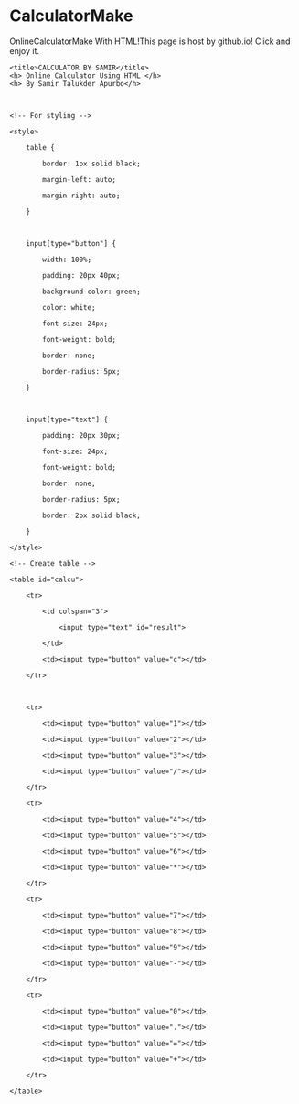 # CalculatorMake
OnlineCalculatorMake With HTML!This page is host by github.io! Click and enjoy it.

<!DOCTYPE html> 

<html> 

  

<head> 

    <title>CALCULATOR BY SAMIR</title> 
    <h> Online Calculator Using HTML </h> 
    <h> By Samir Talukder Apurbo</h>

  

    <!-- For styling -->

    <style> 

        table { 

            border: 1px solid black; 

            margin-left: auto; 

            margin-right: auto; 

        } 

          

        input[type="button"] { 

            width: 100%; 

            padding: 20px 40px; 

            background-color: green; 

            color: white; 

            font-size: 24px; 

            font-weight: bold; 

            border: none; 

            border-radius: 5px; 

        } 

          

        input[type="text"] { 

            padding: 20px 30px; 

            font-size: 24px; 

            font-weight: bold; 

            border: none; 

            border-radius: 5px; 

            border: 2px solid black; 

        } 

    </style> 

</head> 

  

<body> 

  

    <!-- Create table -->

    <table id="calcu"> 

        <tr> 

            <td colspan="3"> 

                <input type="text" id="result"> 

            </td> 

            <td><input type="button" value="c"></td> 

        </tr> 

  

        <tr> 

            <td><input type="button" value="1"></td> 

            <td><input type="button" value="2"></td> 

            <td><input type="button" value="3"></td> 

            <td><input type="button" value="/"></td> 

        </tr> 

        <tr> 

            <td><input type="button" value="4"></td> 

            <td><input type="button" value="5"></td> 

            <td><input type="button" value="6"></td> 

            <td><input type="button" value="*"></td> 

        </tr> 

        <tr> 

            <td><input type="button" value="7"></td> 

            <td><input type="button" value="8"></td> 

            <td><input type="button" value="9"></td> 

            <td><input type="button" value="-"></td> 

        </tr> 

        <tr> 

            <td><input type="button" value="0"></td> 

            <td><input type="button" value="."></td> 

            <td><input type="button" value="="></td> 

            <td><input type="button" value="+"></td> 

        </tr> 

    </table> 

</body> 

  

</html>  
